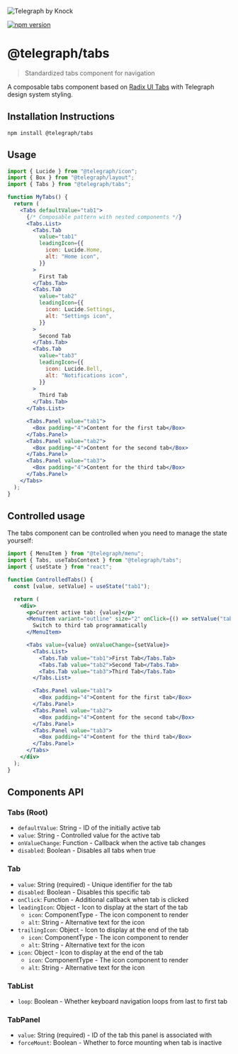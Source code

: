 ![Telegraph by Knock](https://github.com/knocklabs/telegraph/assets/29106675/9b5022e3-b02c-4582-ba57-3d6171e45e44)

[![npm version](https://img.shields.io/npm/v/@telegraph/button.svg)](https://www.npmjs.com/package/@telegraph/tabs)

# @telegraph/tabs

> Standardized tabs component for navigation

A composable tabs component based on [Radix UI Tabs](https://www.radix-ui.com/primitives/docs/components/tabs) with Telegraph design system styling.

## Installation Instructions

```
npm install @telegraph/tabs
```

## Usage

```jsx
import { Lucide } from "@telegraph/icon";
import { Box } from "@telegraph/layout";
import { Tabs } from "@telegraph/tabs";

function MyTabs() {
  return (
    <Tabs defaultValue="tab1">
      {/* Composable pattern with nested components */}
      <Tabs.List>
        <Tabs.Tab
          value="tab1"
          leadingIcon={{
            icon: Lucide.Home,
            alt: "Home icon",
          }}
        >
          First Tab
        </Tabs.Tab>
        <Tabs.Tab
          value="tab2"
          leadingIcon={{
            icon: Lucide.Settings,
            alt: "Settings icon",
          }}
        >
          Second Tab
        </Tabs.Tab>
        <Tabs.Tab
          value="tab3"
          leadingIcon={{
            icon: Lucide.Bell,
            alt: "Notifications icon",
          }}
        >
          Third Tab
        </Tabs.Tab>
      </Tabs.List>

      <Tabs.Panel value="tab1">
        <Box padding="4">Content for the first tab</Box>
      </Tabs.Panel>
      <Tabs.Panel value="tab2">
        <Box padding="4">Content for the second tab</Box>
      </Tabs.Panel>
      <Tabs.Panel value="tab3">
        <Box padding="4">Content for the third tab</Box>
      </Tabs.Panel>
    </Tabs>
  );
}
```

## Controlled usage

The tabs component can be controlled when you need to manage the state yourself:

```jsx
import { MenuItem } from "@telegraph/menu";
import { Tabs, useTabsContext } from "@telegraph/tabs";
import { useState } from "react";

function ControlledTabs() {
  const [value, setValue] = useState("tab1");

  return (
    <div>
      <p>Current active tab: {value}</p>
      <MenuItem variant="outline" size="2" onClick={() => setValue("tab3")}>
        Switch to third tab programmatically
      </MenuItem>

      <Tabs value={value} onValueChange={setValue}>
        <Tabs.List>
          <Tabs.Tab value="tab1">First Tab</Tabs.Tab>
          <Tabs.Tab value="tab2">Second Tab</Tabs.Tab>
          <Tabs.Tab value="tab3">Third Tab</Tabs.Tab>
        </Tabs.List>

        <Tabs.Panel value="tab1">
          <Box padding="4">Content for the first tab</Box>
        </Tabs.Panel>
        <Tabs.Panel value="tab2">
          <Box padding="4">Content for the second tab</Box>
        </Tabs.Panel>
        <Tabs.Panel value="tab3">
          <Box padding="4">Content for the third tab</Box>
        </Tabs.Panel>
      </Tabs>
    </div>
  );
}
```

## Components API

### Tabs (Root)

- `defaultValue`: String - ID of the initially active tab
- `value`: String - Controlled value for the active tab
- `onValueChange`: Function - Callback when the active tab changes
- `disabled`: Boolean - Disables all tabs when true

### Tab

- `value`: String (required) - Unique identifier for the tab
- `disabled`: Boolean - Disables this specific tab
- `onClick`: Function - Additional callback when tab is clicked
- `leadingIcon`: Object - Icon to display at the start of the tab
  - `icon`: ComponentType - The icon component to render
  - `alt`: String - Alternative text for the icon
- `trailingIcon`: Object - Icon to display at the end of the tab
  - `icon`: ComponentType - The icon component to render
  - `alt`: String - Alternative text for the icon
- `icon`: Object - Icon to display at the end of the tab
  - `icon`: ComponentType - The icon component to render
  - `alt`: String - Alternative text for the icon

### TabList

- `loop`: Boolean - Whether keyboard navigation loops from last to first tab

### TabPanel

- `value`: String (required) - ID of the tab this panel is associated with
- `forceMount`: Boolean - Whether to force mounting when tab is inactive
